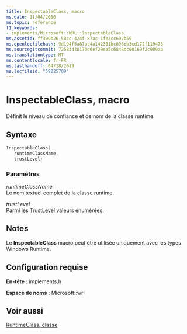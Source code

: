 ```yaml
---
title: InspectableClass, macro
ms.date: 11/04/2016
ms.topic: reference
f1_keywords:
- implements/Microsoft::WRL::InspectableClass
ms.assetid: ff390b26-58cc-424f-87ac-1fe3cc692b59
ms.openlocfilehash: 9d194f5a87ac4a142301bc896cb3ed172f119473
ms.sourcegitcommit: 72583d30170d6ef29ea5c6848dc00169f2c909aa
ms.translationtype: MT
ms.contentlocale: fr-FR
ms.lasthandoff: 04/18/2019
ms.locfileid: "59025709"
---
```

# <a name="inspectableclass-macro"></a>InspectableClass, macro

Définit le niveau de confiance et de nom de la classe runtime.

## <a name="syntax"></a>Syntaxe

```cpp
InspectableClass(
   runtimeClassName,
   trustLevel)
```

### <a name="parameters"></a>Paramètres

*runtimeClassName*<br/>
Le nom textuel complet de la classe runtime.

*trustLevel*<br/>
Parmi les [TrustLevel](/windows/desktop/api/inspectable/ne-inspectable-trustlevel) valeurs énumérées.

## <a name="remarks"></a>Notes

Le **InspectableClass** macro peut être utilisée uniquement avec les types Windows Runtime.

## <a name="requirements"></a>Configuration requise

**En-tête :** implements.h

**Espace de noms :** Microsoft::wrl

## <a name="see-also"></a>Voir aussi

[RuntimeClass, classe](runtimeclass-class.md)